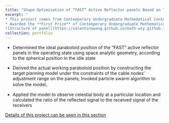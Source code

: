 ```yaml
---
title: "Shape Optimization of “FAST” Active Reflector panels Based on Target Planning and Particle Swarm Algorithm"
excerpt: "
* This project comes from Contemporary Undergraduate Mathematical Contest in Modeling, 2021
* Awarded the **First Prize** of Contemporary Undergraduate Mathematical Contest in Modeling
![Structure of panel](https://valentinowang.github.io/math-wsy.github.io/images/Project/Project1/Structure_of_panel.png)"
collection: portfolio
---
```


* Determined the ideal paraboloid position of the “FAST” active reflector panels in the operating state using space analytic geometry, according to the spherical position in the idle state

* Derived the actual working paraboloid position by constructing the target planning model under the constraints of the cable nodes’ adjustment range on the panels; Invoked particle swarm algorithm to solve the model、

* Applied the model to observe celestial body at a particular location and calculated the ratio of the reflected signal to the received signal of the receivers

[Details of this project can be seen in this section](https://valentinowang.github.io/math-wsy.github.io/files/Shape_Optimization_of_“FAST”_Active_Reflector_panels.pdf)
